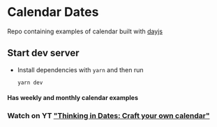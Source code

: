 # Calendar Dates

Repo containing examples of calendar built with [dayjs](https://day.js.org/en/)

## Start dev server

- Install dependencies with `yarn` and then run

  ```
  yarn dev
  ```

#### Has **weekly** and **monthly** calendar examples

### Watch on YT ["Thinking in Dates: Craft your own calendar"](https://www.youtube.com/watch?v=VOVYT5xtHNA&t=5s)
